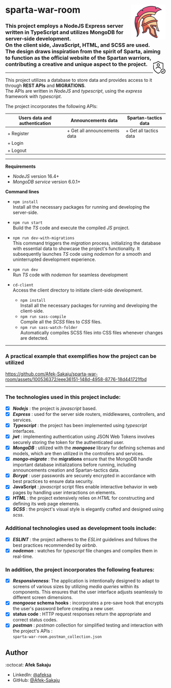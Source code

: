 # sparta-war-room <img src="./readme-resources/sparta-icon.png" width=110px height=110px align="right">

### This project employs a NodeJS Express server written in TypeScript and utilizes MongoDB for server-side development.<br/> On the client side, JavaScript, HTML, and SCSS are used. <br/>The design draws inspiration from the spirit of Sparta, aiming to function as the official website of the Spartan warriors, contributing a creative and unique aspect to the project.<img src="./readme-resources/login-logo.png" width=40px height=40px align="right">

---

This project utilizes a database to store data and provides access to it through **REST APIs** and **MIGRATIONS**.<br/> The APIs are written in _NodeJS_ and _typescript_, using the _express_ framework with _typescript_.

The project incorporates the following APIs:

| Users data and authentication | Announcements data           | Spartan-tactics data   |
| ----------------------------- | ---------------------------- | ---------------------- |
| + Register                    | + Get all announcements data | + Get all tactics data |
| + Login                       |
| + Logout                      |

---

**Requirements**

- _NodeJS_ version 16.4+
- _MongoDB service_ version 6.0.1+

**Command lines**

- `npm install` <br /> Install all the necessary packages for running and developing the server-side.
- `npm run start`<br /> Build the _TS_ code and execute the compiled _JS_ project.
- `npm run dev-with-migrations`<br /> This command triggers the _migration_ process, initializing the database with essential data to showcase the project's functionality. It subsequently launches _TS_ code using _nodemon_ for a smooth and uninterrupted development experience.
- `npm run dev`<br /> Run _TS_ code with _nodemon_ for seamless development

- `cd-client`<br/> Access the client directory to initiate client-side development.
  - `npm install` <br /> Install all the necessary packages for running and developing the client-side.
  - `npm run sass-compile`<br /> Compile all the _SCSS_ files to _CSS_ files.
  - `npm run sass-watch-folder`<br />Automatically compiles SCSS files into CSS files whenever changes are detected.

---

### **A practical example that exemplifies how the project can be utilized**

https://github.com/Afek-Sakaju/sparta-war-room/assets/100536372/eee36151-148d-4958-8776-18d441721fbd

---

### The technologies used in this project include:

- [x] _**Nodejs**_ : the project is _javascript_ based.
- [x] _**Express**_ : used for the server side routers, middlewares, controllers, and services.
- [x] _**Typescript**_ : the project has been implemented using _typescript_ interfaces.
- [x] _**jwt**_ : implementing authentication using JSON Web Tokens involves securely storing the token for the authenticated user.
- [x] _**MongoDB**_ : utilized with the _**mongoose**_ library for defining schemas and models, which are then utilized in the controllers and services.
- [x] _**mongo-migrate**_ : the **migrations** ensure that the MongoDB handle important database initializations before running, including announcements creation and Spartan-tactics data.
- [x] _**Bcrypt**_ : user passwords are securely encrypted in accordance with best practices to ensure data security.
- [x] **JavaScript** : _javascript_ script files enable interactive behavior in web pages by handling user interactions on elements.
- [x] _**HTML**_ : the project extensively relies on _HTML_ for constructing and defining its web page elements.
- [x] _**SCSS**_ : the project's visual style is elegantly crafted and designed using _scss_.

### Additional technologies used as development tools include:

- [x] _**ESLINT**_ : the project adheres to the _ESLint_ guidelines and follows the best practices recommended by _airbnb_.
- [x] _**nodemon**_ : watches for _typescript_ file changes and compiles them in real-time.

### In addition, the project incorporates the following features:

- [x] _**Responsiveness**_: The application is intentionally designed to adapt to screens of various sizes by utilizing _media queries_ within its components. This ensures that the user interface adjusts seamlessly to different screen dimensions.
-   [x] **_mongoose_ schema hooks** : incorporates a pre-save hook that encrypts the user's password before creating a new user.
- [x] **status code** : HTTP request responses return the appropriate and correct status codes.
- [x] **_postman_** : _postman_ collection for simplified testing and interaction with the project's APIs : </br>
      `sparta-war-room.postman_collection.json`

## Author

:octocat: **Afek Sakaju**

- LinkedIn: [@afeksa](https://www.linkedin.com/in/afeksa/)
- GitHub: [@Afek-Sakaju](https://github.com/Afek-Sakaju)
